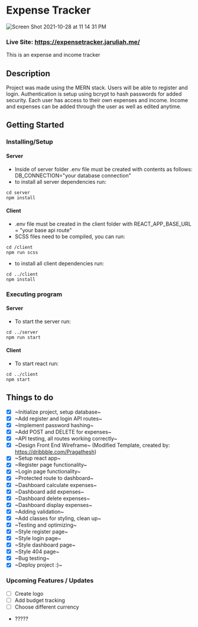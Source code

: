 # Expense Tracker
![Screen Shot 2021-10-28 at 11 14 31 PM](https://user-images.githubusercontent.com/71105258/139379609-6c92f23e-dff3-403f-bcf6-11d6a2e63250.png)

### Live Site: https://expensetracker.jaruliah.me/

This is an expense and income tracker

## Description

Project was made using the MERN stack. Users will be able to register and login. Authentication is setup using bcrypt to hash passwords for added security. Each user has access to their own expenses and income. Income and expenses can be added through the user as well as edited anytime.

## Getting Started

### Installing/Setup
#### Server 
* Inside of server folder .env file must be created with contents as follows: DB_CONNECTION="your database connection"
* to install all server dependencies run:
```
cd server
npm install
```
#### Client
* .env file must be created in the client folder with REACT_APP_BASE_URL = "your base api route"
* SCSS files need to be compiled, you can run:
```
cd /client
npm run scss
```
* to install all client dependencies run:
```
cd ../client
npm install
```


### Executing program
#### Server

* To start the server run:

```
cd ../server
npm run start
```

#### Client
* To start react run:

```
cd ../client
npm start
```

## Things to do

- [x] ~Initialize project, setup database~
- [x] ~Add register and login API routes~
- [x] ~Implement password hashing~
- [x] ~Add POST and DELETE for expenses~
- [x] ~API testing, all routes working correctly~
- [x] ~Design Front End Wireframe~ (Modified Template, created by: https://dribbble.com/Pragathesh)
- [x] ~Setup react app~
- [x] ~Register page functionality~
- [x] ~Login page functionality~
- [x] ~Protected route to dashboard~
- [x] ~Dashboard calculate expenses~
- [x] ~Dashboard add expenses~
- [x] ~Dashboard delete expenses~
- [x] ~Dashboard display expenses~
- [x] ~Adding validation~
- [x] ~Add classes for styling, clean up~
- [x] ~Testing and optimizing~
- [x] ~Style register page~
- [x] ~Style login page~
- [x] ~Style dashboard page~
- [x] ~Style 404 page~
- [x] ~Bug testing~
- [x] ~Deploy project :)~
### Upcoming Features / Updates
- [ ] Create logo
- [ ] Add budget tracking
- [ ] Choose different currency
-  ?????


